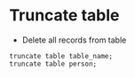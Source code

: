 # Truncate table

* Delete all records from table
```
truncate table table_name;
truncate table person;
```